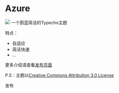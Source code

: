 Azure
=========
<img src="https://mxvmaw.blu.livefilestore.com/y2pjlFiktm8Tn7vN8T8oUz6g7CdF7ti8sMwNnUucapW95TtHyguew3sTypo6WAXw-i4bxRFcAwfVPPN_5VCKq9gukUwuYCp8W9tWYal4l2zXSw/Azure.png">
一个蔚蓝简洁的Typecho主题

特点：

- 自适应
- 简洁快速
- ...

更多介绍请查看<a href="http://jimmycai.org/Azure.html">发布页面</a>

P.S：主题以<a href="http://creativecommons.org/licenses/by-nc-sa/3.0/">Creative Commons Attribution 3.0 License</a></p>发布
